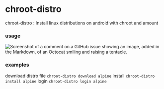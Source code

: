# chroot-distro
chroot-distro : 
  Install linux distributions on android    with chroot and amount

### usage
![Screenshot of a comment on a GitHub issue showing an image, added in the Markdown, of an Octocat smiling and raising a tentacle.](https://github.com/YasserNull/chroot-distro/blob/main/screenshot/help.png)
### examples
download distro file
`chroot-distro download alpine`
install 
`chroot-distro install alpine`
login
`chroot-distro login alpine`
